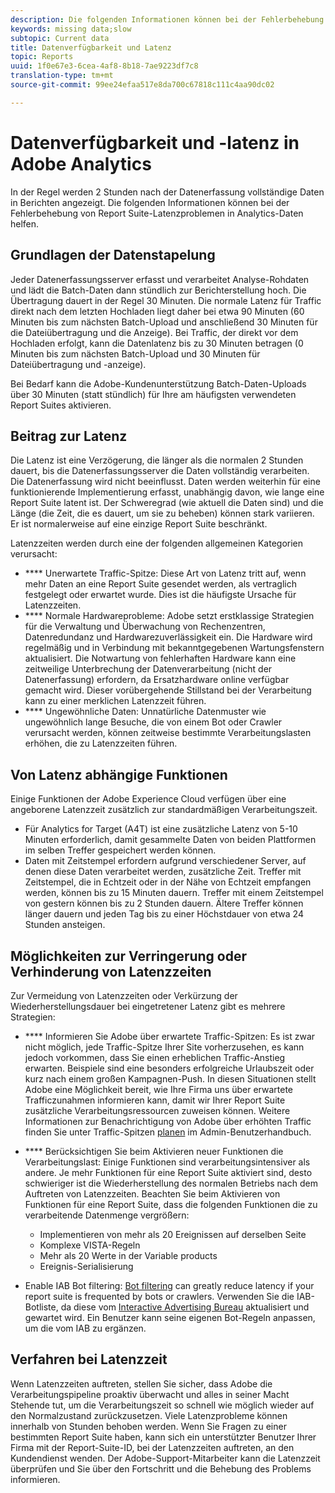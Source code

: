 ```yaml
---
description: Die folgenden Informationen können bei der Fehlerbehebung von Report Suite-Latenzproblemen in Analytics-Daten helfen.
keywords: missing data;slow
subtopic: Current data
title: Datenverfügbarkeit und Latenz
topic: Reports
uuid: 1f0e67e3-6cea-4af8-8b18-7ae9223df7c8
translation-type: tm+mt
source-git-commit: 99ee24efaa517e8da700c67818c111c4aa90dc02

---
```



# Datenverfügbarkeit und -latenz in Adobe Analytics

In der Regel werden 2 Stunden nach der Datenerfassung vollständige Daten in Berichten angezeigt. Die folgenden Informationen können bei der Fehlerbehebung von Report Suite-Latenzproblemen in Analytics-Daten helfen.

## Grundlagen der Datenstapelung

Jeder Datenerfassungsserver erfasst und verarbeitet Analyse-Rohdaten und lädt die Batch-Daten dann stündlich zur Berichterstellung hoch. Die Übertragung dauert in der Regel 30 Minuten. Die normale Latenz für Traffic direkt nach dem letzten Hochladen liegt daher bei etwa 90 Minuten (60 Minuten bis zum nächsten Batch-Upload und anschließend 30 Minuten für die Dateiübertragung und die Anzeige). Bei Traffic, der direkt vor dem Hochladen erfolgt, kann die Datenlatenz bis zu 30 Minuten betragen (0 Minuten bis zum nächsten Batch-Upload und 30 Minuten für Dateiübertragung und -anzeige).

Bei Bedarf kann die Adobe-Kundenunterstützung Batch-Daten-Uploads über 30 Minuten (statt stündlich) für Ihre am häufigsten verwendeten Report Suites aktivieren.

## Beitrag zur Latenz

Die Latenz ist eine Verzögerung, die länger als die normalen 2 Stunden dauert, bis die Datenerfassungsserver die Daten vollständig verarbeiten. Die Datenerfassung wird nicht beeinflusst. Daten werden weiterhin für eine funktionierende Implementierung erfasst, unabhängig davon, wie lange eine Report Suite latent ist. Der Schweregrad (wie aktuell die Daten sind) und die Länge (die Zeit, die es dauert, um sie zu beheben) können stark variieren. Er ist normalerweise auf eine einzige Report Suite beschränkt.

Latenzzeiten werden durch eine der folgenden allgemeinen Kategorien verursacht:

* **** Unerwartete Traffic-Spitze: Diese Art von Latenz tritt auf, wenn mehr Daten an eine Report Suite gesendet werden, als vertraglich festgelegt oder erwartet wurde. Dies ist die häufigste Ursache für Latenzzeiten.
* **** Normale Hardwareprobleme: Adobe setzt erstklassige Strategien für die Verwaltung und Überwachung von Rechenzentren, Datenredundanz und Hardwarezuverlässigkeit ein. Die Hardware wird regelmäßig und in Verbindung mit bekanntgegebenen Wartungsfenstern aktualisiert. Die Notwartung von fehlerhaften Hardware kann eine zeitweilige Unterbrechung der Datenverarbeitung (nicht der Datenerfassung) erfordern, da Ersatzhardware online verfügbar gemacht wird. Dieser vorübergehende Stillstand bei der Verarbeitung kann zu einer merklichen Latenzzeit führen.
* **** Ungewöhnliche Daten: Unnatürliche Datenmuster wie ungewöhnlich lange Besuche, die von einem Bot oder Crawler verursacht werden, können zeitweise bestimmte Verarbeitungslasten erhöhen, die zu Latenzzeiten führen.

## Von Latenz abhängige Funktionen

Einige Funktionen der Adobe Experience Cloud verfügen über eine angeborene Latenzzeit zusätzlich zur standardmäßigen Verarbeitungszeit.

* Für Analytics for Target (A4T) ist eine zusätzliche Latenz von 5-10 Minuten erforderlich, damit gesammelte Daten von beiden Plattformen im selben Treffer gespeichert werden können.
* Daten mit Zeitstempel erfordern aufgrund verschiedener Server, auf denen diese Daten verarbeitet werden, zusätzliche Zeit. Treffer mit Zeitstempel, die in Echtzeit oder in der Nähe von Echtzeit empfangen werden, können bis zu 15 Minuten dauern. Treffer mit einem Zeitstempel von gestern können bis zu 2 Stunden dauern. Ältere Treffer können länger dauern und jeden Tag bis zu einer Höchstdauer von etwa 24 Stunden ansteigen.

## Möglichkeiten zur Verringerung oder Verhinderung von Latenzzeiten

Zur Vermeidung von Latenzzeiten oder Verkürzung der Wiederherstellungsdauer bei eingetretener Latenz gibt es mehrere Strategien:

* **** Informieren Sie Adobe über erwartete Traffic-Spitzen: Es ist zwar nicht möglich, jede Traffic-Spitze Ihrer Site vorherzusehen, es kann jedoch vorkommen, dass Sie einen erheblichen Traffic-Anstieg erwarten. Beispiele sind eine besonders erfolgreiche Urlaubszeit oder kurz nach einem großen Kampagnen-Push. In diesen Situationen stellt Adobe eine Möglichkeit bereit, wie Ihre Firma uns über erwartete Trafficzunahmen informieren kann, damit wir Ihrer Report Suite zusätzliche Verarbeitungsressourcen zuweisen können. Weitere Informationen zur Benachrichtigung von Adobe über erhöhten Traffic finden Sie unter Traffic-Spitzen [planen](/help/admin/c-traffic-management/t-traffic-schedule-spike.md) im Admin-Benutzerhandbuch.
* **** Berücksichtigen Sie beim Aktivieren neuer Funktionen die Verarbeitungslast: Einige Funktionen sind verarbeitungsintensiver als andere. Je mehr Funktionen für eine Report Suite aktiviert sind, desto schwieriger ist die Wiederherstellung des normalen Betriebs nach dem Auftreten von Latenzzeiten. Beachten Sie beim Aktivieren von Funktionen für eine Report Suite, dass die folgenden Funktionen die zu verarbeitende Datenmenge vergrößern:

   * Implementieren von mehr als 20 Ereignissen auf derselben Seite
   * Komplexe VISTA-Regeln
   * Mehr als 20 Werte in der Variable products
   * Ereignis-Serialisierung

* Enable IAB Bot filtering: [Bot filtering](https://marketing.adobe.com/resources/help/en_US/admin/c_bot_rules.html) can greatly reduce latency if your report suite is frequented by bots or crawlers. Verwenden Sie die IAB-Botliste, da diese vom [Interactive Advertising Bureau](https://www.iab.net/about_the_iab) aktualisiert und gewartet wird. Ein Benutzer kann seine eigenen Bot-Regeln anpassen, um die vom IAB zu ergänzen.

## Verfahren bei Latenzzeit

Wenn Latenzzeiten auftreten, stellen Sie sicher, dass Adobe die Verarbeitungspipeline proaktiv überwacht und alles in seiner Macht Stehende tut, um die Verarbeitungszeit so schnell wie möglich wieder auf den Normalzustand zurückzusetzen. Viele Latenzprobleme können innerhalb von Stunden behoben werden. Wenn Sie Fragen zu einer bestimmten Report Suite haben, kann sich ein unterstützter Benutzer Ihrer Firma mit der Report-Suite-ID, bei der Latenzzeiten auftreten, an den Kundendienst wenden. Der Adobe-Support-Mitarbeiter kann die Latenzzeit überprüfen und Sie über den Fortschritt und die Behebung des Problems informieren.
